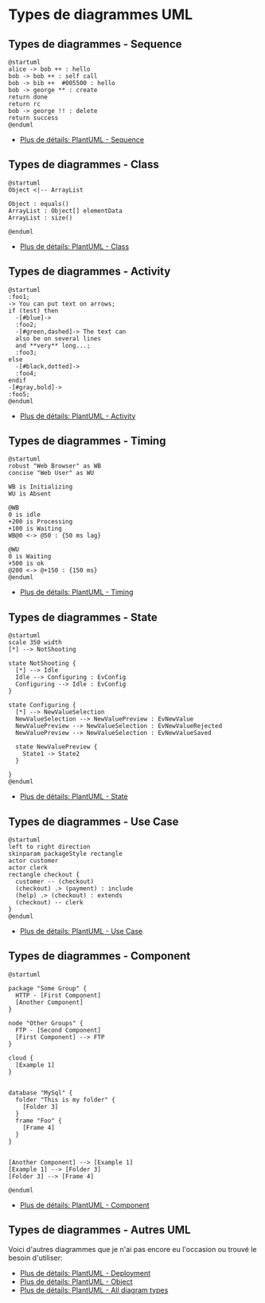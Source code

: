# Types de diagrammes UML

## Types de diagrammes - Sequence

```{.plantuml .column-split}
@startuml
alice -> bob ++ : hello
bob -> bob ++ : self call
bob -> bib ++  #005500 : hello
bob -> george ** : create
return done
return rc
bob -> george !! : delete
return success
@enduml
```

 -  [Plus de détails: PlantUML - Sequence](https://plantuml.com/sequence-diagram)


## Types de diagrammes - Class

```{.plantuml .column-split}
@startuml
Object <|-- ArrayList

Object : equals()
ArrayList : Object[] elementData
ArrayList : size()

@enduml
```

 -  [Plus de détails: PlantUML - Class](https://plantuml.com/class-diagram)


## Types de diagrammes - Activity

```{.plantuml .column-split}
@startuml
:foo1;
-> You can put text on arrows;
if (test) then
  -[#blue]->
  :foo2;
  -[#green,dashed]-> The text can
  also be on several lines
  and **very** long...;
  :foo3;
else
  -[#black,dotted]->
  :foo4;
endif
-[#gray,bold]->
:foo5;
@enduml
```

 -  [Plus de détails: PlantUML - Activity](https://plantuml.com/activity-diagram-beta)


## Types de diagrammes - Timing

```{.plantuml .column-split}
@startuml
robust "Web Browser" as WB
concise "Web User" as WU

WB is Initializing
WU is Absent

@WB
0 is idle
+200 is Processing
+100 is Waiting
WB@0 <-> @50 : {50 ms lag}

@WU
0 is Waiting
+500 is ok
@200 <-> @+150 : {150 ms}
@enduml
```

 -  [Plus de détails: PlantUML - Timing](https://plantuml.com/timing-diagram)


## Types de diagrammes - State

```{.plantuml .column-split}
@startuml
scale 350 width
[*] --> NotShooting

state NotShooting {
  [*] --> Idle
  Idle --> Configuring : EvConfig
  Configuring --> Idle : EvConfig
}

state Configuring {
  [*] --> NewValueSelection
  NewValueSelection --> NewValuePreview : EvNewValue
  NewValuePreview --> NewValueSelection : EvNewValueRejected
  NewValuePreview --> NewValueSelection : EvNewValueSaved
  
  state NewValuePreview {
    State1 -> State2
  }
  
}
@enduml
```

 -  [Plus de détails: PlantUML - State](https://plantuml.com/state-diagram)


## Types de diagrammes - Use Case

```{.plantuml .column-split}
@startuml
left to right direction
skinparam packageStyle rectangle
actor customer
actor clerk
rectangle checkout {
  customer -- (checkout)
  (checkout) .> (payment) : include
  (help) .> (checkout) : extends
  (checkout) -- clerk
}
@enduml
```

 -  [Plus de détails: PlantUML - Use Case](https://plantuml.com/use-case-diagram)


## Types de diagrammes - Component

```{.plantuml .column-split}
@startuml

package "Some Group" {
  HTTP - [First Component]
  [Another Component]
}
 
node "Other Groups" {
  FTP - [Second Component]
  [First Component] --> FTP
} 

cloud {
  [Example 1]
}


database "MySql" {
  folder "This is my folder" {
	[Folder 3]
  }
  frame "Foo" {
	[Frame 4]
  }
}


[Another Component] --> [Example 1]
[Example 1] --> [Folder 3]
[Folder 3] --> [Frame 4]

@enduml
```

 -  [Plus de détails: PlantUML - Component](https://plantuml.com/component-diagram)


## Types de diagrammes - Autres UML

Voici d'autres diagrammes que je n'ai pas encore eu l'occasion ou trouvé le
besoin d'utiliser:

 -  [Plus de détails: PlantUML - Deployment](https://plantuml.com/deployment-diagram)
 -  [Plus de détails: PlantUML - Object](https://plantuml.com/object-diagram)
 -  [Plus de détails: PlantUML - All diagram types](https://plantuml.com/)

